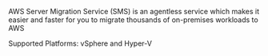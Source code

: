 AWS Server Migration Service (SMS) is an agentless service which makes it easier and faster for you to migrate thousands of on-premises workloads to AWS 


Supported Platforms: vSphere and Hyper-V
